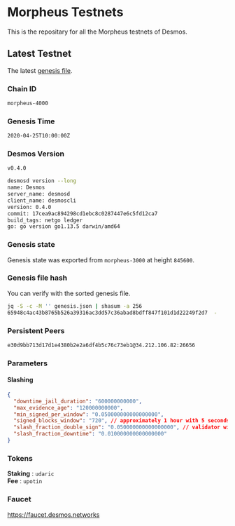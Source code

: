 # Morpheus Testnets

This is the repositary for all the Morpheus testnets of Desmos.

## Latest Testnet

The latest [genesis file](4000/genesis.json).

### Chain ID

```sh
morpheus-4000
```

### Genesis Time

```sh
2020-04-25T10:00:00Z
```

### Desmos Version

```sh
v0.4.0
```

```sh
desmosd version --long
name: Desmos
server_name: desmosd
client_name: desmoscli
version: 0.4.0
commit: 17cea9ac894298cd1ebc8c0287447e6c5fd12ca7
build_tags: netgo ledger
go: go version go1.13.5 darwin/amd64
```

### Genesis state

Genesis state was exported from `morpheus-3000` at height `845600`.

### Genesis file hash

You can verify with the sorted genesis file.

```sh
jq -S -c -M '' genesis.json | shasum -a 256
65948c4ac43b8765b526a39316ac3dd57c36abad8bdff847f101d1d22249f2d7  -
```

### Persistent Peers

```sh
e30d9bb713d17d1e4380b2e2a6df4b5c76c73eb1@34.212.106.82:26656
```

### Parameters

#### Slashing

```json
{
  "downtime_jail_duration": "600000000000",
  "max_evidence_age": "120000000000",
  "min_signed_per_window": "0.050000000000000000",
  "signed_blocks_window": "720", // approximately 1 hour with 5 seconds block
  "slash_fraction_double_sign": "0.050000000000000000", // validator will be jailed for downtime if missing 684 blocks in 1 hour
  "slash_fraction_downtime": "0.010000000000000000"
}
```

### Tokens

__Staking__ : `udaric` \
__Fee__ : `upotin`

### Faucet

https://faucet.desmos.networks

